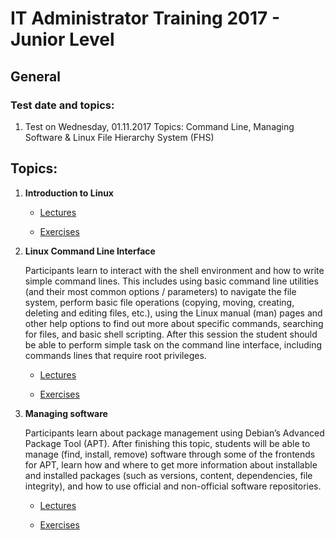 # IT Administrator Training 2017 - Junior Level

## General


### Test date and topics:
1. Test on Wednesday, 01.11.2017 Topics: Command Line, Managing Software & Linux File Hierarchy System (FHS)


## Topics:

1. **Introduction to Linux**

	* [Lectures](lectures/intro/lectures)

	* [Exercises](lectures/intro/exercise)

2. **Linux Command Line Interface**

	Participants learn to interact with the shell environment and how to write simple command lines. This includes using basic command line utilities (and their most common options / parameters) to navigate the file system, perform basic file operations (copying, moving, creating, deleting and editing files, etc.), using the Linux manual (man) pages and other help options to find out more about specific commands, searching for files, and basic shell scripting. After this session the student should be able to perform simple task on the command line interface, including commands lines that require root privileges.

	* [Lectures](lectures/cmd/lectures)

	* [Exercises](lectures/cmd/exercise)


	
3. **Managing software**

	Participants learn about package management using Debian’s Advanced Package Tool (APT). After finishing this topic, students will be able to manage (find, install, remove) software through some of the frontends for APT, learn how and where to get more information about installable and installed packages (such as versions, content, dependencies, file integrity), and how to use official and non-official software repositories.



	* [Lectures](lectures/mgsoft/lectures)

	* [Exercises](lectures/mgsoft/exercise)


